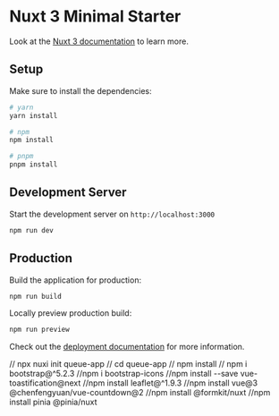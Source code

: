 # Nuxt 3 Minimal Starter

Look at the [Nuxt 3 documentation](https://nuxt.com/docs/getting-started/introduction) to learn more.

## Setup

Make sure to install the dependencies:

```bash
# yarn
yarn install

# npm
npm install

# pnpm
pnpm install
```

## Development Server

Start the development server on `http://localhost:3000`

```bash
npm run dev
```

## Production

Build the application for production:

```bash
npm run build
```

Locally preview production build:

```bash
npm run preview
```

Check out the [deployment documentation](https://nuxt.com/docs/getting-started/deployment) for more information.

// npx  nuxi init queue-app
// cd queue-app
// npm install
// npm i bootstrap@^5.2.3
//npm i bootstrap-icons
//npm install --save vue-toastification@next
//npm install leaflet@^1.9.3
//npm install vue@3 @chenfengyuan/vue-countdown@2
//npm install @formkit/nuxt
//npm install pinia @pinia/nuxt
